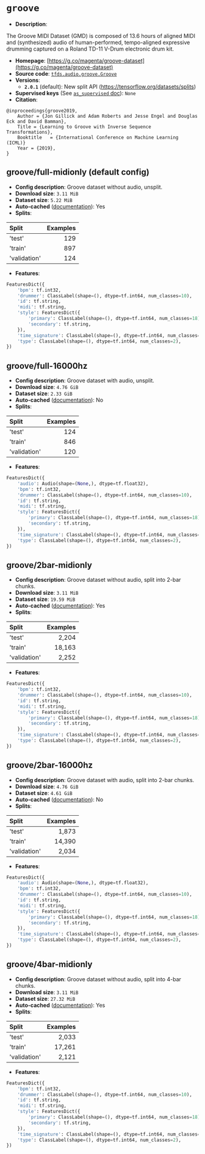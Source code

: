<div itemscope itemtype="http://schema.org/Dataset">
  <div itemscope itemprop="includedInDataCatalog" itemtype="http://schema.org/DataCatalog">
    <meta itemprop="name" content="TensorFlow Datasets" />
  </div>

  <meta itemprop="name" content="groove" />
  <meta itemprop="description" content="The Groove MIDI Dataset (GMD) is composed of 13.6 hours of aligned MIDI and&#10;(synthesized) audio of human-performed, tempo-aligned expressive drumming&#10;captured on a Roland TD-11 V-Drum electronic drum kit.&#10;&#10;To use this dataset:&#10;&#10;```python&#10;import tensorflow_datasets as tfds&#10;&#10;ds = tfds.load(&#x27;groove&#x27;, split=&#x27;train&#x27;)&#10;for ex in ds.take(4):&#10;  print(ex)&#10;```&#10;&#10;See [the guide](https://www.tensorflow.org/datasets/overview) for more&#10;informations on [tensorflow_datasets](https://www.tensorflow.org/datasets).&#10;&#10;" />
  <meta itemprop="url" content="https://www.tensorflow.org/datasets/catalog/groove" />
  <meta itemprop="sameAs" content="https://g.co/magenta/groove-dataset" />
  <meta itemprop="citation" content="@inproceedings{groove2019,&#10;    Author = {Jon Gillick and Adam Roberts and Jesse Engel and Douglas Eck and David Bamman},&#10;    Title = {Learning to Groove with Inverse Sequence Transformations},&#10;    Booktitle = {International Conference on Machine Learning (ICML)}&#10;    Year = {2019},&#10;}" />
</div>

# `groove`

*   **Description**:

The Groove MIDI Dataset (GMD) is composed of 13.6 hours of aligned MIDI and
(synthesized) audio of human-performed, tempo-aligned expressive drumming
captured on a Roland TD-11 V-Drum electronic drum kit.

*   **Homepage**:
    [https://g.co/magenta/groove-dataset](https://g.co/magenta/groove-dataset)
*   **Source code**:
    [`tfds.audio.groove.Groove`](https://github.com/tensorflow/datasets/tree/master/tensorflow_datasets/audio/groove.py)
*   **Versions**:
    *   **`2.0.1`** (default): New split API
        (https://tensorflow.org/datasets/splits)
*   **Supervised keys** (See
    [`as_supervised` doc](https://www.tensorflow.org/datasets/api_docs/python/tfds/load#args)):
    `None`
*   **Citation**:

```
@inproceedings{groove2019,
    Author = {Jon Gillick and Adam Roberts and Jesse Engel and Douglas Eck and David Bamman},
    Title = {Learning to Groove with Inverse Sequence Transformations},
    Booktitle   = {International Conference on Machine Learning (ICML)}
    Year = {2019},
}
```

## groove/full-midionly (default config)

*   **Config description**: Groove dataset without audio, unsplit.
*   **Download size**: `3.11 MiB`
*   **Dataset size**: `5.22 MiB`
*   **Auto-cached**
    ([documentation](https://www.tensorflow.org/datasets/performances#auto-caching)):
    Yes
*   **Splits**:

Split        | Examples
:----------- | -------:
'test'       | 129
'train'      | 897
'validation' | 124

*   **Features**:

```python
FeaturesDict({
    'bpm': tf.int32,
    'drummer': ClassLabel(shape=(), dtype=tf.int64, num_classes=10),
    'id': tf.string,
    'midi': tf.string,
    'style': FeaturesDict({
        'primary': ClassLabel(shape=(), dtype=tf.int64, num_classes=18),
        'secondary': tf.string,
    }),
    'time_signature': ClassLabel(shape=(), dtype=tf.int64, num_classes=5),
    'type': ClassLabel(shape=(), dtype=tf.int64, num_classes=2),
})
```

## groove/full-16000hz

*   **Config description**: Groove dataset with audio, unsplit.
*   **Download size**: `4.76 GiB`
*   **Dataset size**: `2.33 GiB`
*   **Auto-cached**
    ([documentation](https://www.tensorflow.org/datasets/performances#auto-caching)):
    No
*   **Splits**:

Split        | Examples
:----------- | -------:
'test'       | 124
'train'      | 846
'validation' | 120

*   **Features**:

```python
FeaturesDict({
    'audio': Audio(shape=(None,), dtype=tf.float32),
    'bpm': tf.int32,
    'drummer': ClassLabel(shape=(), dtype=tf.int64, num_classes=10),
    'id': tf.string,
    'midi': tf.string,
    'style': FeaturesDict({
        'primary': ClassLabel(shape=(), dtype=tf.int64, num_classes=18),
        'secondary': tf.string,
    }),
    'time_signature': ClassLabel(shape=(), dtype=tf.int64, num_classes=5),
    'type': ClassLabel(shape=(), dtype=tf.int64, num_classes=2),
})
```

## groove/2bar-midionly

*   **Config description**: Groove dataset without audio, split into 2-bar
    chunks.
*   **Download size**: `3.11 MiB`
*   **Dataset size**: `19.59 MiB`
*   **Auto-cached**
    ([documentation](https://www.tensorflow.org/datasets/performances#auto-caching)):
    Yes
*   **Splits**:

Split        | Examples
:----------- | -------:
'test'       | 2,204
'train'      | 18,163
'validation' | 2,252

*   **Features**:

```python
FeaturesDict({
    'bpm': tf.int32,
    'drummer': ClassLabel(shape=(), dtype=tf.int64, num_classes=10),
    'id': tf.string,
    'midi': tf.string,
    'style': FeaturesDict({
        'primary': ClassLabel(shape=(), dtype=tf.int64, num_classes=18),
        'secondary': tf.string,
    }),
    'time_signature': ClassLabel(shape=(), dtype=tf.int64, num_classes=5),
    'type': ClassLabel(shape=(), dtype=tf.int64, num_classes=2),
})
```

## groove/2bar-16000hz

*   **Config description**: Groove dataset with audio, split into 2-bar chunks.
*   **Download size**: `4.76 GiB`
*   **Dataset size**: `4.61 GiB`
*   **Auto-cached**
    ([documentation](https://www.tensorflow.org/datasets/performances#auto-caching)):
    No
*   **Splits**:

Split        | Examples
:----------- | -------:
'test'       | 1,873
'train'      | 14,390
'validation' | 2,034

*   **Features**:

```python
FeaturesDict({
    'audio': Audio(shape=(None,), dtype=tf.float32),
    'bpm': tf.int32,
    'drummer': ClassLabel(shape=(), dtype=tf.int64, num_classes=10),
    'id': tf.string,
    'midi': tf.string,
    'style': FeaturesDict({
        'primary': ClassLabel(shape=(), dtype=tf.int64, num_classes=18),
        'secondary': tf.string,
    }),
    'time_signature': ClassLabel(shape=(), dtype=tf.int64, num_classes=5),
    'type': ClassLabel(shape=(), dtype=tf.int64, num_classes=2),
})
```

## groove/4bar-midionly

*   **Config description**: Groove dataset without audio, split into 4-bar
    chunks.
*   **Download size**: `3.11 MiB`
*   **Dataset size**: `27.32 MiB`
*   **Auto-cached**
    ([documentation](https://www.tensorflow.org/datasets/performances#auto-caching)):
    Yes
*   **Splits**:

Split        | Examples
:----------- | -------:
'test'       | 2,033
'train'      | 17,261
'validation' | 2,121

*   **Features**:

```python
FeaturesDict({
    'bpm': tf.int32,
    'drummer': ClassLabel(shape=(), dtype=tf.int64, num_classes=10),
    'id': tf.string,
    'midi': tf.string,
    'style': FeaturesDict({
        'primary': ClassLabel(shape=(), dtype=tf.int64, num_classes=18),
        'secondary': tf.string,
    }),
    'time_signature': ClassLabel(shape=(), dtype=tf.int64, num_classes=5),
    'type': ClassLabel(shape=(), dtype=tf.int64, num_classes=2),
})
```
